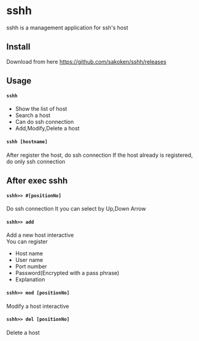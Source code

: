# sshh
sshh is a management application for ssh's host

## Install
Download from here https://github.com/sakoken/sshh/releases

## Usage
#### `sshh`
- Show the list of host
- Search a host
- Can do ssh connection
- Add,Modify,Delete a host

#### `sshh [hostname]`
After register the host, do ssh connection
If the host already is registered, do only ssh connection


## After exec sshh 
#### `sshh>> #[positionNo]`
Do ssh connection
It you can select by Up,Down Arrow

#### `sshh>> add`
Add a new host interactive<br>
You can register
- Host name
- User name
- Port number
- Password(Encrypted with a pass phrase)
- Explanation

#### `sshh>> mod [positionNo]`
Modify a host interactive

#### `sshh>> del [positionNo]`
Delete a host





